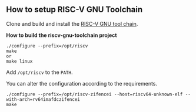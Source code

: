 ## How to setup RISC-V GNU Toolchain

Clone and build and install the [RISC-V GNU tool chain](https://github.com/riscv-collab/riscv-gnu-toolchain). 

**How to build the riscv-gnu-toolchain project**
```
./configure --prefix=/opt/riscv
make
or
make linux
```
Add `/opt/riscv` to the `PATH`.

You can alter the configuration according to the requirements. 
```
./configure --prefix=/opt/riscv-zifencei --host=riscv64-unknown-elf --with-arch=rv64imafdczifencei
make
```
